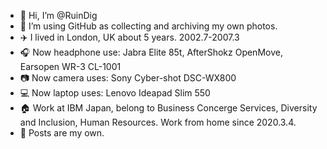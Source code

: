 - 👋 Hi, I’m @RuinDig
- 👀 I’m using GitHub as collecting and archiving my own photos.
- ✈️ I lived in London, UK about 5 years. 2002.7-2007.3
- 🎧 Now headphone use: Jabra Elite 85t, AfterShokz OpenMove, Earsopen WR-3 CL-1001
- 📷 Now camera uses: Sony Cyber-shot DSC-WX800
- 💻 Now laptop uses: Lenovo Ideapad Slim 550
- 🏠 Work at IBM Japan, belong to Business Concerge Services, Diversity and Inclusion, Human Resources. Work from home since 2020.3.4.
- 🔑 Posts are my own.
